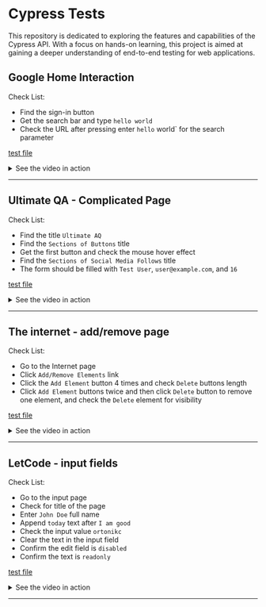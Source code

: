 # Cypress Tests

This repository is dedicated to exploring the features and capabilities of the Cypress API. With a focus on hands-on learning, this project is aimed at gaining a deeper understanding of end-to-end testing for web applications.

## Google Home Interaction

Check List:

- Find the sign-in button
- Get the search bar and type `hello world`
- Check the URL after pressing enter `hello` world` for the search parameter

[test file](./cypress/e2e/google.cy.js)

<details>
<summary>See the video in action</summary>

https://user-images.githubusercontent.com/35031228/218183453-45a778a4-4860-496b-a42e-162766550c6a.mp4

</details>

---

## Ultimate QA - Complicated Page

Check List:

- Find the title `Ultimate AQ`
- Find the `Sections of Buttons` title
- Get the first button and check the mouse hover effect
- Find the `Sections of Social Media Follows` title
- The form should be filled with `Test User`, `user@example.com`, and `16`

[test file](./cypress/e2e/the-internet-add-remove.cy.js)

<details>
<summary>See the video in action</summary>

https://user-images.githubusercontent.com/35031228/218183457-576f1d4b-9ef3-47bd-acc8-f6bca874c4d5.mp4

</details>

---

## The internet - add/remove page

Check List:

- Go to the Internet page
- Click `Add/Remove Elements` link
- Click the `Add Element` button 4 times and check `Delete` buttons length
- Click `Add Element` buttons twice and then click `Delete` button to remove one element, and check the `Delete` element for visibility

[test file](./cypress/e2e/ultimateqa-complicated-page.cy.js)

<details>
<summary>See the video in action</summary>

https://user-images.githubusercontent.com/35031228/218185948-d22589f7-5b38-4081-b413-82e7b0ad5263.mp4

</details>

---

## LetCode - input fields

Check List:

- Go to the input page
- Check for title of the page
- Enter `John Doe` full name
- Append `today` text after `I am good`
- Check the input value `ortonikc`
- Clear the text in the input field
- Confirm the edit field is `disabled`
- Confirm the text is `readonly`

[test file](./cypress/e2e/letcode-inpuit-fields.cy.js)

<details>
<summary>See the video in action</summary>

https://user-images.githubusercontent.com/35031228/218331479-9a694c3d-21eb-4bad-bce4-5b48acd08907.mp4

</details>

---
